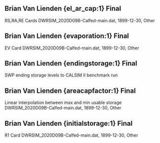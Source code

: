 ## Brian Van Lienden {el_ar_cap:1} Final
RS,RA,RE Cards
DWRSIM_2020D09B-Calfed-main.dat, 1899-12-30, Other

## Brian Van Lienden {evaporation:1} Final
EV Card
DWRSIM_2020D09B-Calfed-main.dat, 1899-12-30, Other

## Brian Van Lienden {endingstorage:1} Final
SWP ending storage levels to CALSIM II benchmark run

## Brian Van Lienden {areacapfactor:1} Final
Linear interpolation between max and min usable storage
DWRSIM_2020D09B-Calfed-main.dat, 1899-12-30, Other

## Brian Van Lienden {initialstorage:1} Final
R1 Card
DWRSIM_2020D09B-Calfed-main.dat, 1899-12-30, Other
